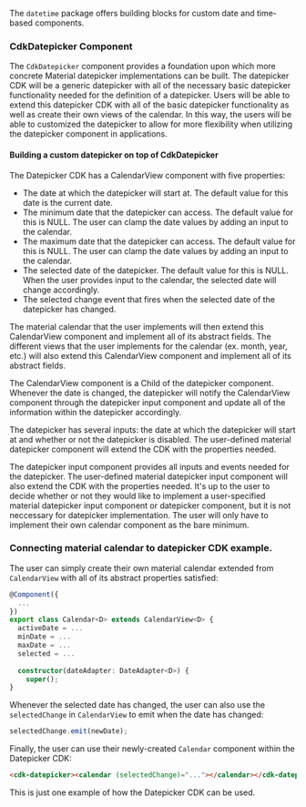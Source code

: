 The `datetime` package offers building blocks for custom date and time-based components.

### CdkDatepicker Component
The `CdkDatepicker` component provides a foundation upon which more concrete Material datepicker 
implementations can be built. The datepicker CDK will be a generic datepicker with all of the
necessary basic datepicker functionality needed for the definition of a datepicker. Users will be
able to extend this datepicker CDK with all of the basic datepicker functionality as well as create
their own views of the calendar. In this way, the users will be able to customized the datepicker
to allow for more flexibility when utilizing the datepicker component in applications.

#### Building a custom datepicker on top of CdkDatepicker
The Datepicker CDK has a CalendarView component with five properties:
 * The date at which the datepicker will start at. The default value for this date is the current
 date.
 * The minimum date that the datepicker can access. The default value for this is NULL. The user can
 clamp the date values by adding an input to the calendar.
 * The maximum date that the datepicker can access. The default value for this is NULL. The user can
 clamp the date values by adding an input to the calendar.
 * The selected date of the datepicker. The default value for this is NULL. When the user provides
 input to the calendar, the selected date will change accordingly.
 * The selected change event that fires when the selected date of the datepicker has changed.

The material calendar that the user implements will then extend this CalendarView component and
implement all of its abstract fields. The different views that the user implements for the calendar
(ex. month, year, etc.) will also extend this CalendarView component and implement all of its
abstract fields.

The CalendarView component is a Child of the datepicker component. Whenever the date is changed,
the datepicker will notify the CalendarView component through the datepicker input component and
update all of the information within the datepicker accordingly.

The datepicker has several inputs: the date at which the datepicker will start at and whether or
not the datepicker is disabled. The user-defined material datepicker component will extend the 
CDK with the properties needed.

The datepicker input component provides all inputs and events needed for the datepicker. The
user-defined material datepicker input component will also extend the CDK with the properties
needed. It's up to the user to decide whether or not they would like to implement a
user-specified material datepicker input component or datepicker component, but it is not
neccessary for datepicker implementation. The user will only have to implement their own
calendar component as the bare minimum.

### Connecting material calendar to datepicker CDK example.

The user can simply create their own material calendar extended from `CalendarView` with all of 
its abstract properties satisfied:

```ts
@Component({
  ...
})
export class Calendar<D> extends CalendarView<D> {
  activeDate = ...
  minDate = ...
  maxDate = ...
  selected = ...
  
  constructor(dateAdapter: DateAdapter<D>) {
    super();
}
```

Whenever the selected date has changed, the user can also use the `selectedChange` in
`CalendarView` to emit when the date has changed:

```ts
selectedChange.emit(newDate);
```

Finally, the user can use their newly-created `Calendar` component within the Datepicker CDK:

```html
<cdk-datepicker><calendar (selectedChange)="..."></calendar></cdk-datepicker>
```

This is just one example of how the Datepicker CDK can be used.
